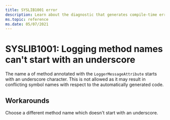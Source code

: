 ```yaml
---
title: SYSLIB1001 error
description: Learn about the diagnostic that generates compile-time error SYSLIB1001.
ms.topic: reference
ms.date: 05/07/2021
---
```

# SYSLIB1001: Logging method names can't start with an underscore

The name a of method annotated with the `LoggerMessageAttribute` starts with an underscore character. This is not allowed as it may result in conflicting symbol names with respect to the automatically generated code.

## Workarounds

Choose a different method name which doesn't start with an underscore.